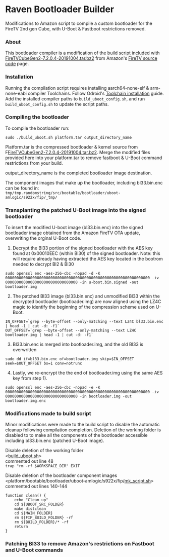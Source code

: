 # Raven Bootloader Builder
Modifications to Amazon script to compile a custom bootloader for the FireTV 2nd gen Cube, with U-Boot &amp; Fastboot restrictions removed.

### About
This bootloader compiler is a modification of the build script included with <a href="https://fireos-tv-src.s3.amazonaws.com/YbHeBIPhSWxBTpng8Y0nLiquDC/FireTVCubeGen2-7.2.0.4-20191004.tar.bz2">FireTVCubeGen2-7.2.0.4-20191004.tar.bz2</a> from Amazon's <a href="https://www.amazon.com/gp/help/customer/display.html?nodeId=201452680">FireTV source code</a> page.

### Installation
Running the compilation script requires installing aarch64-none-elf & arm-none-eabi compiler Toolchains. Follow Odroid's <a href="https://wiki.odroid.com/odroid-n2/software/building_u-boot">Toolchain installation</a> guide. Add the installed compiler paths to <code>build_uboot_config.sh</code>, and run <code>build_uboot_config.sh</code> to update the script paths.

### Compiling the bootloader
To compile the bootloader run:<br>
```
sudo ./build_uboot.sh platform.tar output_directory_name
```

Platform.tar is the compressed bootloader & kernel source from F<a href="https://fireos-tv-src.s3.amazonaws.com/YbHeBIPhSWxBTpng8Y0nLiquDC/FireTVCubeGen2-7.2.0.4-20191004.tar.bz2">FireTVCubeGen2-7.2.0.4-20191004.tar.bz2</a>. Merge the modified files provided here into your platform.tar to remove fastboot & U-Boot command restrictions from your build.

output_directory_name is the completed bootloader image destination.

The component images that make up the bootloader, including bl33.bin.enc can be found in:<br>
<code>tmp/tmp.randomstring/src/bootable/bootloader/uboot-amlogic/s922x/fip/_tmp/</code> 

### Transplanting the patched U-Boot image into the signed bootloader
To insert the modified U-boot image (bl33.bin.enc) into the signed bootloader image obtained from the Amazon FireTV OTA update, overwriting the orginal U-Boot code.

1) Decrypt the Bl33 portion of the signed bootloader with the AES key found at 0x00010EEC (within Bl30) of the signed bootloader. Note: this will require already having extracted the AES key located in the bootrom needed to decrypt Bl2 & Bl30 
```
sudo openssl enc -aes-256-cbc -nopad -d -K 0000000000000000000000000000000000000000000000000000000000000000 -iv 00000000000000000000000000000000 -in u-boot.bin.signed -out bootloader.img
```
2) The patched Bl33 image (bl33.bin.enc) and unmodified Bl33 within the decrypted bootloader (bootloader.img) are now aligned using the LZ4C magic to identify the beginning of the compression scheme used on U-Boot.
```
IN_OFFSET=`grep --byte-offset --only-matching --text LZ4C bl33.bin.enc | head -1 | cut -d: -f1`
OUT_OFFSET=`grep --byte-offset --only-matching --text LZ4C bootloader.img | head -1 | cut -d: -f1`
```
3) Bl33.bin.enc is merged into bootloader.img, and the old Bl33 is overwritten
```
sudo dd if=bl33.bin.enc of=bootloader.img skip=$IN_OFFSET seek=$OUT_OFFSET bs=1 conv=notrunc
```
4) Lastly, we re-encrypt the the end of bootloader.img using the same AES key from step 1).
```
sudo openssl enc -aes-256-cbc -nopad -e -K 0000000000000000000000000000000000000000000000000000000000000000 -iv 00000000000000000000000000000000 -in bootloader.img -out bootloader.img.enc
```

### Modifications made to build script 
Minor modifications were made to the build script to disable the automatic cleanup following compilation completion. Deletion of the working folder is disabled to to make all the components of the bootloader accessible including bl33.bin.enc (patched U-Boot image).

Disable deletion of the working folder<br>
<<a href="https://github.com/Pro-me3us/Raven_Bootloader_Builder/blob/main/build_uboot.sh">build_uboot.sh</a>> <br>
commented out line 48 <br>
```trap "rm -rf $WORKSPACE_DIR" EXIT```

Disable deletion of the bootloader component images
<platform/bootable/bootloader/uboot-amlogic/s922x/fip/<a href="https://github.com/Pro-me3us/Raven_Bootloader_Builder/blob/main/platform/bootable/bootloader/uboot-amlogic/s922x/fip/mk_script.sh">mk_script.sh</a>><br>
commented out lines 140-144 <br>
```
function clean() {
	echo "Clean up"
	cd ${UBOOT_SRC_FOLDER}
	make distclean
	cd ${MAIN_FOLDER}
	rm ${FIP_BUILD_FOLDER} -rf
	rm ${BUILD_FOLDER}/* -rf
	return
}
```
	
### Patching Bl33 to remove Amazon's restrictions on Fastboot and U-Boot commands








 


